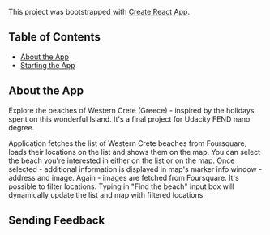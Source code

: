 This project was bootstrapped with [Create React App](https://github.com/facebookincubator/create-react-app).

## Table of Contents

- [About the App](#About-the-app)
- [Starting the App](#Startting-the-app)

## About the App

Explore the beaches of Western Crete (Greece) - inspired by the holidays spent on this wonderful Island.
It's a final project for Udacity FEND nano degree.

Application fetches the list of Western Crete beaches from Foursquare, loads their locations on the list and shows them on the map. You can select the beach you're interested in either on the list or on the map. Once selected - additional information is displayed in map's marker info window - address and image. Again - images are fetched from Foursquare.
It's possible to filter locations. Typing in "Find the beach" input box will dynamically update the list and map with filtered locations. 

## Sending Feedback
